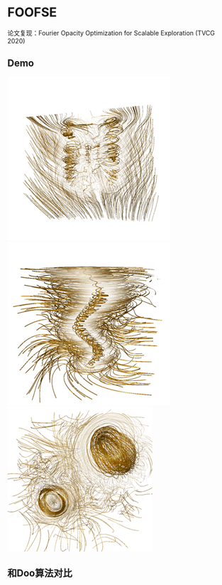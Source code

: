 # FOOFSE

论文复现：Fourier Opacity Optimization for Scalable Exploration (TVCG 2020)

## Demo

![Result1](Images/Result1.png "Result1")
![Result1](Images/Result2.png "Result1")
![Result1](Images/Result3.png "Result1")

## 和Doo算法对比
